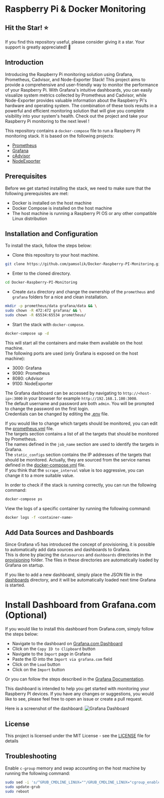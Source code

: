 # Raspberry Pi & Docker Monitoring

## Hit the Star! :star:

If you find this repository useful, please consider giving it a star. Your support is greatly appreciated! :pray:

## Introduction

Introducing the Raspberry Pi monitoring solution using Grafana, Prometheus, Cadvisor, and Node-Exporter Stack! This project aims to provide a comprehensive and user-friendly way to monitor the performance of your Raspberry Pi. With Grafana's intuitive dashboards, you can easily visualize system metrics collected by Prometheus and Cadvisor, while Node-Exporter provides valuable information about the Raspberry Pi's hardware and operating system. The combination of these tools results in a powerful and efficient monitoring solution that will give you complete visibility into your system's health. Check out the project and take your Raspberry Pi monitoring to the next level !

This repository contains a `docker-compose` file to run a Raspberry PI monitoring stack. It is based on the following projects:
- [Prometheus](https://prometheus.io/)
- [Grafana](http://grafana.org/)
- [cAdvisor](https://github.com/google/cadvisor)
- [NodeExporter](https://github.com/prometheus/node_exporter)

## Prerequisites

Before we get started installing the stack, we need to make sure that the following prerequisites are met:
- Docker is installed on the host machine
- Docker Compose is installed on the host machine
- The host machine is running a Raspberry PI OS or any other compatible Linux distribution

## Installation and Configuration

To install the stack, follow the steps below:

- Clone this repository to your host machine.
```bash
git clone https://github.com/pamsolik/Docker-Raspberry-PI-Monitoring.git
```

- Enter to the cloned directory.
```bash
cd Docker-Raspberry-PI-Monitoring
```

 - Create `data` directory and change the ownership of the `prometheus` and `grafana` folders for a nice and clean installation.
```bash
mkdir -p prometheus/data grafana/data && \
sudo chown -R 472:472 grafana/ && \
sudo chown -R 65534:65534 prometheus/
```

 - Start the stack with `docker-compose`.
```bash
docker-compose up -d
```

This will start all the containers and make them available on the host machine.
<br/>The following ports are used (only Grafana is exposed on the host machine):
- 3000: Grafana
- 9090: Prometheus
- 8080: cAdvisor
- 9100: NodeExporter

The Grafana dashboard can be accessed by navigating to `http://<host-ip>:3000` in your browser for example `http://192.168.1.100:3000`.
<br/>The default username and password are both `admin`. You will be prompted to change the password on the first login.
<br/>Credentials can be changed by editing the [.env](grafana/.env) file.

If you would like to change which targets should be monitored, you can edit the [prometheus.yml](prometheus/prometheus.yml) file.
<br/>The targets section contains a list of all the targets that should be monitored by Prometheus.
<br/>The names defined in the `job_name` section are used to identify the targets in Grafana.
<br/>The `static_configs` section contains the IP addresses of the targets that should be monitored. Actually, they are sourced from the service names defined in the [docker-compose.yml](docker-compose.yml) file.
<br/>If you think that the `scrape_interval` value is too aggressive, you can change it to a more suitable value.

In order to check if the stack is running correctly, you can run the following command:
```bash
docker-compose ps
```

View the logs of a specific container by running the following command:
```bash
docker logs -f <container-name>
```

## Add Data Sources and Dashboards

Since Grafana v5 has introduced the concept of provisioning, it is possible to automatically add data sources and dashboards to Grafana.
<br/>This is done by placing the `datasources` and `dashboards` directories in the [provisioning](grafana/provisioning) folder. The files in these directories are automatically loaded by Grafana on startup.

If you like to add a new dashboard, simply place the JSON file in the [dashboards](grafana/provisioning/dashboards) directory, and it will be automatically loaded next time Grafana is started.

# Install Dashboard from Grafana.com (Optional)

If you would like to install this dashboard from Grafana.com, simply follow the steps below:
- Navigate to the dashboard on [Grafana.com Dashboard](https://grafana.com/grafana/dashboards/15120-raspberry-pi-docker-monitoring/)
- Click on the `Copy ID to Clipboard` button
- Navigate to the `Import` page in Grafana
- Paste the ID into the `Import via grafana.com` field
- Click on the `Load` button
- Click on the `Import` button

Or you can follow the steps described in the [Grafana Documentation](https://grafana.com/docs/grafana/latest/dashboards/manage-dashboards/#import-a-dashboard).

This dashboard is intended to help you get started with monitoring your Raspberry PI devices. If you have any changes or suggestions, you would like to see, please feel free to open an issue or create a pull request.

Here is a screenshot of the dashboard:
![Grafana Dashboard](grafana/screenshots/dashboard.png)

## License

This project is licensed under the MIT License - see the [LICENSE](LICENSE) file for details

## Troubleshooting

Enable `c-group` memory and swap accounting on the host machine by running the following command:
```bash
sudo sed -i 's/^GRUB_CMDLINE_LINUX=""/GRUB_CMDLINE_LINUX="cgroup_enable=cpuset cgroup_enable=memory cgroup_memory=1 swapaccount=1"/' /etc/default/grub
sudo update-grub
sudo reboot
```
